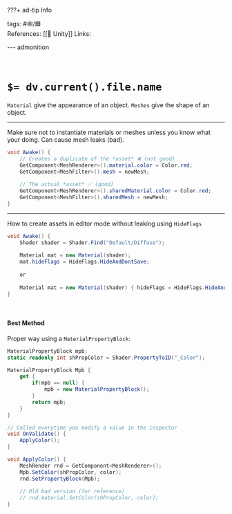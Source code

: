 ???+ ad-tip Info

tags: #🕸️/🟦    
References:  [[🔲 Unity]] 
Links: 

--- admonition


<br>

# `$= dv.current().file.name`

`Material` give the appearance of an object.
`Meshes` give the shape of an object.

---

Make sure not to instantiate materials or meshes unless you know what your doing. Can cause mesh leaks (bad).

```cs
void Awake() {
	// Creates a duplicate of the *asset* ❌ (not good)
	GetComponent<MeshRenderer>().material.color = Color.red;
	GetComponent<MeshFilter>().mesh = newMesh;
	
	// The actual *asset* ✅ (good)
	GetComponent<MeshRenderer>().sharedMaterial.color = Color.red;
	GetComponent<MeshFilter>().sharedMesh = newMesh;
}
```

---

How to create assets in editor mode without leaking using `HideFlags`
```cs
void Awake() {
	Shader shader = Shader.Find("Default/Diffuse");
	
	Material mat = new Material(shader);
	mat.hideFlags = HideFlags.HideAndDontSave;
	
	or
		
	Material mat = new Material(shader) { hideFlags = HideFlags.HideAndDontSave };
}
```

<br>

#### Best Method

Proper way using a `MaterialPropertyBlock`:
```cs
MaterialPropertyBlock mpb;
static readonly int shPropColor = Shader.PropertyToID("_Color");

MaterialPropertyBlock Mpb {
	get {
		if(mpb == null) {
			mpb = new MaterialPropertyBlock();
		}
		return mpb;
	}
}

// Called everytime you modify a value in the inspector
void OnValidate() {
	ApplyColor();
}

void ApplyColor() {
	MeshRender rnd = GetComponent<MeshRenderer>();
	Mpb.SetColor(shPropColor, color);
	rnd.SetPropertyBlock(Mpb);
	
	// Old bad version (for reference)
	// rnd.material.SetColor(shPropColor, color);
}
```